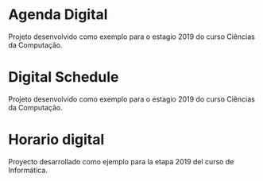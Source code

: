 # Agenda Digital
Projeto desenvolvido como exemplo para o estagio 2019 do curso Ciências da Computação.


# Digital Schedule

Projeto desenvolvido como exemplo para o estagio 2019 do curso Ciências da Computação.

# Horario digital

Proyecto desarrollado como ejemplo para la etapa 2019 del curso de Informática.

